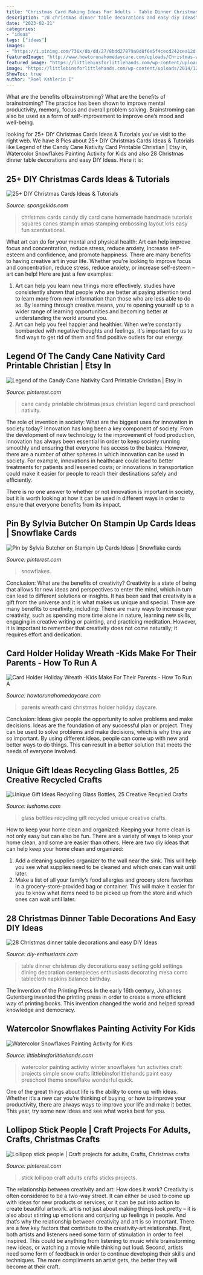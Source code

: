 ```yaml
---
title: "Christmas Card Making Ideas For Adults - Table Dinner Christmas Diy Decorations Easy Setting Gold Settings Dining Decoration Centerpieces Enthusiasts Decorating Mesa Como Tablecloth Napkins Balance Birthday"
description: "28 christmas dinner table decorations and easy diy ideas"
date: "2023-02-21"
categories:
- "ideas"
tags: ["ideas"]
images:
- "https://i.pinimg.com/736x/8b/dd/27/8bdd27879a0d8f6e5f4cecd242cea12d--lollipop-sticks-homework-ideas.jpg"
featuredImage: "http://www.howtorunahomedaycare.com/uploads/Christmas-wreath-clothespin.jpg"
featured_image: "https://littlebinsforlittlehands.com/wp-content/uploads/2014/12/Watercolor-Snowflakes-Winter-painting-activity-680x952.jpg"
image: "https://littlebinsforlittlehands.com/wp-content/uploads/2014/12/Watercolor-Snowflakes-Winter-painting-activity-680x952.jpg"
ShowToc: true
author: "Roel Kshlerin I"
---
```



What are the benefits ofbrainstroming?
What are the benefits of brainstroming? The practice has been shown to improve mental productivity, memory, focus and overall problem solving. Brainstroming can also be used as a form of self-improvement to improve one’s mood and well-being.

	

		
looking for 25+ DIY Christmas Cards Ideas &amp; Tutorials you've visit to the right web. We have 8 Pics about 25+ DIY Christmas Cards Ideas &amp; Tutorials like Legend of the Candy Cane Nativity Card Printable Christian | Etsy in, Watercolor Snowflakes Painting Activity for Kids and also 28 Christmas dinner table decorations and easy DIY Ideas. Here it is:
		
    
## 25+ DIY Christmas Cards Ideas &amp; Tutorials

<img loading=lazy src="http://spongekids.com/wp-content/uploads/2016/10/diy-christmas-cards/4-diy-christmas-cards.jpg" onerror="this.onerror=null;this.src='https://tse4.mm.bing.net/th?id=OIP.Eaq7rt0qODG1Xpko_NNhHwHaKA&amp;pid=15.1';" alt="25+ DIY Christmas Cards Ideas &amp; Tutorials">

_Source: spongekids.com_

>christmas cards candy diy card cane homemade handmade tutorials squares canes stampin xmas stamping embossing layout kris easy fun scentsational. 

	

What art can do for your mental and physical health: Art can help improve focus and concentration, reduce stress, reduce anxiety, increase self-esteem and confidence, and promote happiness.
There are many benefits to having creative art in your life. Whether you're looking to improve focus and concentration, reduce stress, reduce anxiety, or increase self-esteem – art can help! Here are just a few examples: 
1. Art can help you learn new things more effectively. studies have consistently shown that people who are better at paying attention tend to learn more from new information than those who are less able to do so. By learning through creative means, you're opening yourself up to a wider range of learning opportunities and becoming better at understanding the world around you. 
2. Art can help you feel happier and healthier. When we're constantly bombarded with negative thoughts and feelings, it's important for us to find ways to get rid of them and find positive outlets for our energy.

    
## Legend Of The Candy Cane Nativity Card Printable Christian | Etsy In

<img loading=lazy src="https://i.pinimg.com/736x/54/88/9d/54889dc760ceaf8c0e638d0db68b0638.jpg" onerror="this.onerror=null;this.src='https://tse4.mm.bing.net/th?id=OIP.k4wKkhoKj6yS5AjmZA7ioAHaLH&amp;pid=15.1';" alt="Legend of the Candy Cane Nativity Card Printable Christian | Etsy in">

_Source: pinterest.com_

>cane candy printable christmas jesus christian legend card preschool nativity. 

	

The role of invention in society: What are the biggest uses for innovation in society today?
Innovation has long been a key component of society. From the development of new technology to the improvement of food production, innovation has always been essential in order to keep society running smoothly and ensuring that everyone has access to the basics. 
However, there are a number of other spheres in which innovation can be used in society. For example, innovations in healthcare could lead to better treatments for patients and lessened costs; or innovations in transportation could make it easier for people to reach their destinations safely and efficiently. 

There is no one answer to whether or not innovation is important in society, but it is worth looking at how it can be used in different ways in order to ensure that everyone benefits from its impact.

    
## Pin By Sylvia Butcher On Stampin Up Cards Ideas | Snowflake Cards

<img loading=lazy src="https://i.pinimg.com/736x/9e/f4/d1/9ef4d17ab66a20eab1cd0b27e33f0225.jpg" onerror="this.onerror=null;this.src='https://tse1.mm.bing.net/th?id=OIP.iXxYrYnwXW3HV-CpXkK9aAHaJ4&amp;pid=15.1';" alt="Pin by Sylvia Butcher on Stampin Up Cards Ideas | Snowflake cards">

_Source: pinterest.com_

>snowflakes. 

	

Conclusion: What are the benefits of creativity?
Creativity is a state of being that allows for new ideas and perspectives to enter the mind, which in turn can lead to different solutions or insights. It has been said that creativity is a gift from the universe and it is what makes us unique and special. There are many benefits to creativity, including: 
There are many ways to increase your creativity, such as spending more time alone in nature, learning new skills, engaging in creative writing or painting, and practicing meditation. However, it is important to remember that creativity does not come naturally; it requires effort and dedication.

    
## Card Holder Holiday Wreath -Kids Make For Their Parents - How To Run A

<img loading=lazy src="http://www.howtorunahomedaycare.com/uploads/Christmas-wreath-clothespin.jpg" onerror="this.onerror=null;this.src='https://tse3.mm.bing.net/th?id=OIP.GpZSby2KVAY8Wfo7wGj8cwHaFq&amp;pid=15.1';" alt="Card Holder Holiday Wreath -Kids Make For Their Parents - How To Run A">

_Source: howtorunahomedaycare.com_

>parents wreath card christmas holder holiday daycare. 

	

Conclusion: Ideas give people the opportunity to solve problems and make decisions.
Ideas are the foundation of any successful plan or project. They can be used to solve problems and make decisions, which is why they are so important. By using different ideas, people can come up with new and better ways to do things. This can result in a better solution that meets the needs of everyone involved.

    
## Unique Gift Ideas Recycling Glass Bottles, 25 Creative Recycled Crafts

<img loading=lazy src="https://www.lushome.com/wp-content/uploads/2016/01/recycling-glass-bottles-gift-ideas-11.jpg" onerror="this.onerror=null;this.src='https://tse1.mm.bing.net/th?id=OIP.ybPyT2hYsycYr_pOci9BYwAAAA&amp;pid=15.1';" alt="Unique Gift Ideas Recycling Glass Bottles, 25 Creative Recycled Crafts">

_Source: lushome.com_

>glass bottles recycling gift recycled unique creative crafts. 

	

How to keep your home clean and organized:
Keeping your home clean is not only easy but can also be fun. There are a variety of ways to keep your home clean, and some are easier than others. Here are two diy ideas that can help keep your home clean and organized:
1. Add a cleaning supplies organizer to the wall near the sink. This will help you see what supplies need to be cleaned and which ones can wait until later.
2. Make a list of all your family’s food allergies and grocery store favorites in a grocery-store-provided bag or container. This will make it easier for you to know what items need to be picked up from the store and which ones can wait until later.

    
## 28 Christmas Dinner Table Decorations And Easy DIY Ideas

<img loading=lazy src="http://www.diy-enthusiasts.com/wp-content/uploads/2013/11/christmas-dinner-table-setting-minimalistic-gold-red-e1415992811803.jpg" onerror="this.onerror=null;this.src='https://tse2.mm.bing.net/th?id=OIP.5o1Ma-rgJWKDjJl3R9WTNAHaKj&amp;pid=15.1';" alt="28 Christmas dinner table decorations and easy DIY Ideas">

_Source: diy-enthusiasts.com_

>table dinner christmas diy decorations easy setting gold settings dining decoration centerpieces enthusiasts decorating mesa como tablecloth napkins balance birthday. 

	

The Invention of the Printing Press
In the early 16th century, Johannes Gutenberg invented the printing press in order to create a more efficient way of printing books. This invention changed the world and helped spread knowledge and democracy.

    
## Watercolor Snowflakes Painting Activity For Kids

<img loading=lazy src="https://littlebinsforlittlehands.com/wp-content/uploads/2014/12/Watercolor-Snowflakes-Winter-painting-activity-680x952.jpg" onerror="this.onerror=null;this.src='https://tse3.mm.bing.net/th?id=OIP.vSQEeCie4VKkcOL-YTgKNAHaKX&amp;pid=15.1';" alt="Watercolor Snowflakes Painting Activity for Kids">

_Source: littlebinsforlittlehands.com_

>watercolor painting activity winter snowflakes fun activities craft projects simple snow crafts littlebinsforlittlehands paint easy preschool theme snowflake wonderful quick. 

	

One of the great things about life is the ability to come up with ideas. Whether it’s a new car you’re thinking of buying, or how to improve your productivity, there are always ways to improve your life and make it better. This year, try some new ideas and see what works best for you.

    
## Lollipop Stick People | Craft Projects For Adults, Crafts, Christmas Crafts

<img loading=lazy src="https://i.pinimg.com/736x/8b/dd/27/8bdd27879a0d8f6e5f4cecd242cea12d--lollipop-sticks-homework-ideas.jpg" onerror="this.onerror=null;this.src='https://tse1.mm.bing.net/th?id=OIP.AWE_CgEoQKT0WIGF5VQ6bwHaHa&amp;pid=15.1';" alt="Lollipop stick people | Craft projects for adults, Crafts, Christmas crafts">

_Source: pinterest.com_

>stick lollipop craft adults crafts sticks projects. 

	

The relationship between creativity and art: How does it work?
Creativity is often considered to be a two-way street. It can either be used to come up with ideas for new products or services, or it can be put into action to create beautiful artwork. art is not just about making things look pretty – it is also about stirring up emotions and conjuring up feelings in people. And that’s why the relationship between creativity and art is so important.
There are a few key factors that contribute to the creativity-art relationship. First, both artists and listeners need some form of stimulation in order to feel inspired. This could be anything from listening to music while brainstorming new ideas, or watching a movie while thinking out loud. Second, artists need some form of feedback in order to continue developing their skills and techniques. The more compliments an artist gets, the better they will become at their craft.

